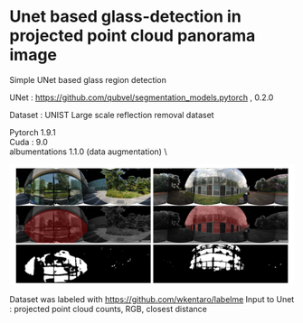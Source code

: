 # Unet based glass-detection in projected point cloud panorama image

Simple UNet based glass region detection 


UNet : https://github.com/qubvel/segmentation_models.pytorch , 0.2.0

Dataset : UNIST Large scale reflection removal dataset  

Pytorch  1.9.1 \
Cuda : 9.0 \
albumentations 1.1.0 (data augmentation) \ 

![resulting image](./img/results.PNG)

Dataset was labeled with https://github.com/wkentaro/labelme 
Input to Unet : projected point cloud counts, RGB, closest distance 
